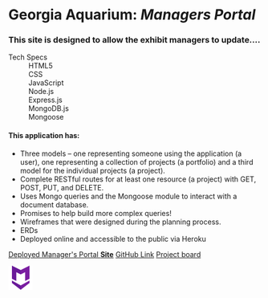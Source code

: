 # Georgia Aquarium: _Managers Portal_

### This site is designed to allow the exhibit managers to update....

<dl>
  <dt>Tech Specs</dt>
    <dd>HTML5</dd>
    <dd>CSS</dd>
    <dd>JavaScript</dd>
    <dd>Node.js</dd>
    <dd>Express.js</dd>
    <dd>MongoDB.js</dd>
    <dd>Mongoose</dd>
</dl>

#### This application has: 

* Three models – one representing someone using the application (a user), one representing a collection of projects (a portfolio) and a third model for the individual projects (a project).
* Complete RESTful routes for at least one resource (a project) with GET, POST, PUT, and DELETE.
* Uses Mongo queries and the Mongoose module to interact with a document database.
* Promises to help build more complex queries!
* Wireframes that were designed during the planning process.
* ERDs
* Deployed online and accessible to the public via Heroku

[Deployed Manager's Portal **Site**](www.google.com)
[GitHub Link](https://github.com/brittmagee/SEI23-Project2)
[Project board](https://github.com/brittmagee/SEI23-Project2/projects/1)

![alt text](https://github.com/adam-p/markdown-here/raw/master/src/common/images/icon48.png "Logo Title Text 1")
